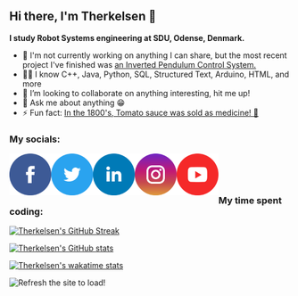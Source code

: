 ## Hi there, I'm Therkelsen 👋
**I study Robot Systems engineering at SDU, Odense, Denmark.**

- 🔭 I'm not currently working on anything I can share, but the most recent project I've finished was [an Inverted Pendulum Control System.](https://github.com/Therkelsen/Inverted_Pendulum)
- 👨‍💻 I know C++, Java, Python, SQL, Structured Text, Arduino, HTML, and more 
- 👯 I’m looking to collaborate on anything interesting, hit me up!
- 💬 Ask me about anything 😁
- ⚡ Fun fact: [In the 1800's, Tomato sauce was sold as medicine! 🍅](https://www.ripleys.com/weird-news/ketchup-was-once-used-as-medicine/)

### My socials:
[<img align="left" alt="Therkelsen | Facebook" width="75px" src="https://raw.githubusercontent.com/Therkelsen/Therkelsen/main/Assets/facebook.png" />][facebook]
[<img align="left" alt="Therkelsen | Twitter" width="75px" src="https://raw.githubusercontent.com/Therkelsen/Therkelsen/main/Assets/twitter.png" />][twitter]
[<img align="left" alt="Therkelsen | LinkedIn" width="75px" src="https://raw.githubusercontent.com/Therkelsen/Therkelsen/main/Assets/linkedin.png" />][linkedin]
[<img align="left" alt="Therkelsen | Instagram" width="75px" src="https://raw.githubusercontent.com/Therkelsen/Therkelsen/main/Assets/instagram.png" />][instagram]
[<img align="left" alt="Therkelsen | YouTube" width="75px" src="https://raw.githubusercontent.com/Therkelsen/Therkelsen/main/Assets/youtube.png" />][youtube]

<br />
<br />
<br />

### My time spent coding:

[![Therkelsen's GitHub Streak](https://github-readme-streak-stats.herokuapp.com?user=Therkelsen&theme=github-dark-blue&mode=weekly)](https://git.io/streak-stats)

[![Therkelsen's GitHub stats](https://github-readme-stats.vercel.app/api?username=therkelsen)](https://github.com/anuraghazra/github-readme-stats)

[![Therkelsen's wakatime stats](https://github-readme-stats.vercel.app/api/wakatime?username=Therkelsen&theme=radical)](https://github.com/anuraghazra/github-readme-stats)

![Refresh the site to load!](https://metrics.lecoq.io/Therkelsen?template=classic&followup=1&languages=1&posts=1&stars=1&posts.limit=4&posts.source=dev.to&stars.limit=5&config.timezone=Europe%2FCopenhagen&config.animated=true)

<br />

[facebook]: https://www.facebook.com/ththdk/
[twitter]: https://twitter.com/Sir_Therkelsen
[youtube]: https://www.youtube.com/channel/UCytpc76LlLA_jsBqBjV0d5w
[discord]: https://raw.githubusercontent.com/Therkelsen/Therkelsen/main/Assets/discord_contact.png
[instagram]: https://www.instagram.com/thomastherkelsen/
[linkedin]: https://www.linkedin.com/in/thomastherkelsen/
